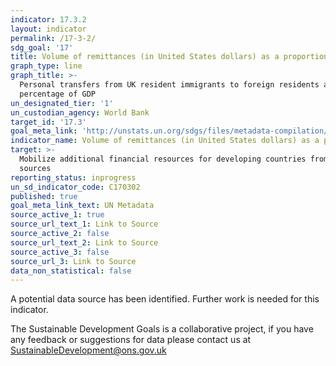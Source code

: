 ```yaml
---
indicator: 17.3.2
layout: indicator
permalink: /17-3-2/
sdg_goal: '17'
title: Volume of remittances (in United States dollars) as a proportion of total GDP
graph_type: line
graph_title: >-
  Personal transfers from UK resident immigrants to foreign residents as a
  percentage of GDP
un_designated_tier: '1'
un_custodian_agency: World Bank
target_id: '17.3'
goal_meta_link: 'http://unstats.un.org/sdgs/files/metadata-compilation/Metadata-Goal-17.pdf'
indicator_name: Volume of remittances (in United States dollars) as a proportion of total GDP
target: >-
  Mobilize additional financial resources for developing countries from multiple
  sources
reporting_status: inprogress
un_sd_indicator_code: C170302
published: true
goal_meta_link_text: UN Metadata
source_active_1: true
source_url_text_1: Link to Source
source_active_2: false
source_url_text_2: Link to Source
source_active_3: false
source_url_3: Link to Source
data_non_statistical: false
---
```


A potential data source has been identified. Further work is needed for this indicator.

The Sustainable Development Goals is a collaborative project, if you have any feedback or suggestions for data please contact us at <SustainableDevelopment@ons.gov.uk>  

